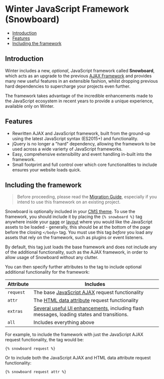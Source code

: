 # Winter JavaScript Framework (Snowboard)

- [Introduction](#introduction)
- [Features](#features)
- [Including the framework](#framework-script)

<a name="introduction"></a>
## Introduction

Winter includes a new, *optional*, JavaScript framework called **Snowboard**, which acts as an upgrade to the previous [AJAX Framework](../ajax/introduction) and provides many new useful features in an extensible fashion, whilst dropping previous hard dependencies to supercharge your projects even further.

The framework takes advantage of the incredible enhancements made to the JavaScript ecosystem in recent years to provide a unique experience, available only on Winter.

<a name="features"></a>
## Features

- Rewritten AJAX and JavaScript framework, built from the ground-up using the latest JavaScript syntax (ES2015+) and functionality.
- jQuery is no longer a "hard" dependency, allowing the framework to be used across a wide varierty of JavaScript frameworks.
- Easy, comprehensive extensibility and event handling in-built into the framework.
- Small footprint and full control over which core functionalities to include ensures your website loads quick.

<a name="framework-script"></a>
## Including the framework

> Before proceeding, please read the [Migration Guide](../snowboard/migration-guide), especially if you intend to use this framework on an existing project.

Snowboard is optionally included in your [CMS theme](../cms/themes). To use the framework, you should include it by placing the `{% snowboard %}` tag anywhere inside your [page](../cms/pages) or [layout](../cms/layouts) where you would like the JavaScript assets to be loaded - generally, this should be at the bottom of the page before the closing `</body>` tag. You must use this tag *before* you load any assets that rely on the framework, such as plugins or event listeners.

By default, this tag just loads the base framework and does not include any of the additional functionality, such as the AJAX framework, in order to allow usage of Snowboard without any clutter.

You can then specify further attributes to the tag to include optional additional functionality for the framework:

Attribute | Includes
--------- | --------
`request` | The base [JavaScript AJAX](../snowboard/request) request functionality
`attr` | The [HTML data attribute](../snowboard/data-attr) request functionality
`extras` | [Several useful UI enhancements](../snowboard/extras), including flash messages, loading states and transitions.
`all` | Includes everything above

For example, to include the framework with just the JavaScript AJAX request functionality, the tag would be:

```twig
{% snowboard request %}
```

Or to include both the JavaScript AJAX and HTML data attribute request functionality:

```twig
{% snowboard request attr %}
```